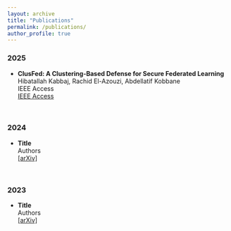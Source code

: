 ```yaml
---
layout: archive
title: "Publications"
permalink: /publications/
author_profile: true
---
```

### 2025
* <b>ClusFed: A Clustering-Based Defense for Secure Federated Learning</b>
<br>Hibatallah Kabbaj, Rachid El-Azouzi, Abdellatif Kobbane
<br> IEEE Access
<br> <a href="https://ieeexplore.ieee.org/document/11148242">IEEE Access</a>
<br>


### 2024
* <b>Title</b>
<br>Authors
<br> <a href="https://arxiv.org/abs/">[arXiv]</a>
<br>


### 2023
* <b>Title</b>
<br>Authors
<br> <a href="https://arxiv.org/abs/">[arXiv]</a>
<br>

